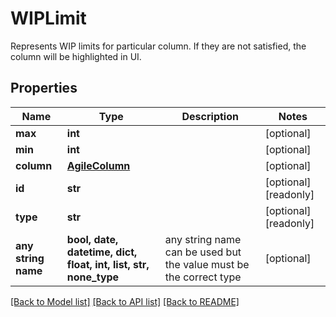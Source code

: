 # WIPLimit

Represents WIP limits for particular column. If they are not satisfied, the column will be highlighted in UI.

## Properties
Name | Type | Description | Notes
------------ | ------------- | ------------- | -------------
**max** | **int** |  | [optional] 
**min** | **int** |  | [optional] 
**column** | [**AgileColumn**](AgileColumn.md) |  | [optional] 
**id** | **str** |  | [optional] [readonly] 
**type** | **str** |  | [optional] [readonly] 
**any string name** | **bool, date, datetime, dict, float, int, list, str, none_type** | any string name can be used but the value must be the correct type | [optional]

[[Back to Model list]](../README.md#documentation-for-models) [[Back to API list]](../README.md#documentation-for-api-endpoints) [[Back to README]](../README.md)


